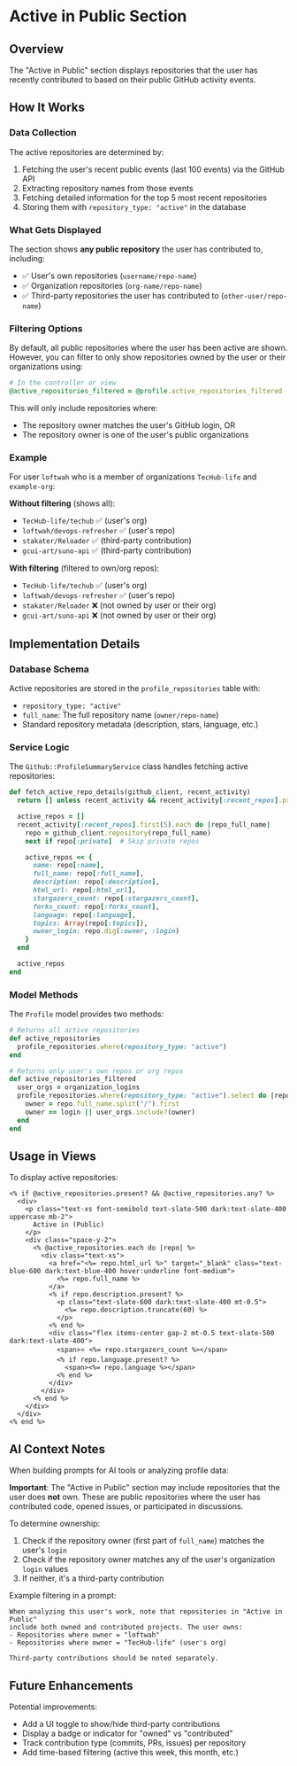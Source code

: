 # Active in Public Section

## Overview

The "Active in Public" section displays repositories that the user has recently contributed to based
on their public GitHub activity events.

## How It Works

### Data Collection

The active repositories are determined by:

1. Fetching the user's recent public events (last 100 events) via the GitHub API
2. Extracting repository names from those events
3. Fetching detailed information for the top 5 most recent repositories
4. Storing them with `repository_type: "active"` in the database

### What Gets Displayed

The section shows **any public repository** the user has contributed to, including:

- ✅ User's own repositories (`username/repo-name`)
- ✅ Organization repositories (`org-name/repo-name`)
- ✅ Third-party repositories the user has contributed to (`other-user/repo-name`)

### Filtering Options

By default, all public repositories where the user has been active are shown. However, you can
filter to only show repositories owned by the user or their organizations using:

```ruby
# In the controller or view
@active_repositories_filtered = @profile.active_repositories_filtered
```

This will only include repositories where:

- The repository owner matches the user's GitHub login, OR
- The repository owner is one of the user's public organizations

### Example

For user `loftwah` who is a member of organizations `TecHub-life` and `example-org`:

**Without filtering** (shows all):

- `TecHub-life/techub` ✅ (user's org)
- `loftwah/devops-refresher` ✅ (user's repo)
- `stakater/Reloader` ✅ (third-party contribution)
- `gcui-art/suno-api` ✅ (third-party contribution)

**With filtering** (filtered to own/org repos):

- `TecHub-life/techub` ✅ (user's org)
- `loftwah/devops-refresher` ✅ (user's repo)
- `stakater/Reloader` ❌ (not owned by user or their org)
- `gcui-art/suno-api` ❌ (not owned by user or their org)

## Implementation Details

### Database Schema

Active repositories are stored in the `profile_repositories` table with:

- `repository_type: "active"`
- `full_name`: The full repository name (`owner/repo-name`)
- Standard repository metadata (description, stars, language, etc.)

### Service Logic

The `Github::ProfileSummaryService` class handles fetching active repositories:

```ruby
def fetch_active_repo_details(github_client, recent_activity)
  return [] unless recent_activity && recent_activity[:recent_repos].present?

  active_repos = []
  recent_activity[:recent_repos].first(5).each do |repo_full_name|
    repo = github_client.repository(repo_full_name)
    next if repo[:private]  # Skip private repos

    active_repos << {
      name: repo[:name],
      full_name: repo[:full_name],
      description: repo[:description],
      html_url: repo[:html_url],
      stargazers_count: repo[:stargazers_count],
      forks_count: repo[:forks_count],
      language: repo[:language],
      topics: Array(repo[:topics]),
      owner_login: repo.dig(:owner, :login)
    }
  end

  active_repos
end
```

### Model Methods

The `Profile` model provides two methods:

```ruby
# Returns all active repositories
def active_repositories
  profile_repositories.where(repository_type: "active")
end

# Returns only user's own repos or org repos
def active_repositories_filtered
  user_orgs = organization_logins
  profile_repositories.where(repository_type: "active").select do |repo|
    owner = repo.full_name.split("/").first
    owner == login || user_orgs.include?(owner)
  end
end
```

## Usage in Views

To display active repositories:

```erb
<% if @active_repositories.present? && @active_repositories.any? %>
  <div>
    <p class="text-xs font-semibold text-slate-500 dark:text-slate-400 uppercase mb-2">
      Active in (Public)
    </p>
    <div class="space-y-2">
      <% @active_repositories.each do |repo| %>
        <div class="text-xs">
          <a href="<%= repo.html_url %>" target="_blank" class="text-blue-600 dark:text-blue-400 hover:underline font-medium">
            <%= repo.full_name %>
          </a>
          <% if repo.description.present? %>
            <p class="text-slate-600 dark:text-slate-400 mt-0.5">
              <%= repo.description.truncate(60) %>
            </p>
          <% end %>
          <div class="flex items-center gap-2 mt-0.5 text-slate-500 dark:text-slate-400">
            <span>⭐ <%= repo.stargazers_count %></span>
            <% if repo.language.present? %>
              <span><%= repo.language %></span>
            <% end %>
          </div>
        </div>
      <% end %>
    </div>
  </div>
<% end %>
```

## AI Context Notes

When building prompts for AI tools or analyzing profile data:

**Important**: The "Active in Public" section may include repositories that the user does **not**
own. These are public repositories where the user has contributed code, opened issues, or
participated in discussions.

To determine ownership:

1. Check if the repository owner (first part of `full_name`) matches the user's `login`
2. Check if the repository owner matches any of the user's organization `login` values
3. If neither, it's a third-party contribution

Example filtering in a prompt:

```
When analyzing this user's work, note that repositories in "Active in Public"
include both owned and contributed projects. The user owns:
- Repositories where owner = "loftwah"
- Repositories where owner = "TecHub-life" (user's org)

Third-party contributions should be noted separately.
```

## Future Enhancements

Potential improvements:

- Add a UI toggle to show/hide third-party contributions
- Display a badge or indicator for "owned" vs "contributed"
- Track contribution type (commits, PRs, issues) per repository
- Add time-based filtering (active this week, this month, etc.)
